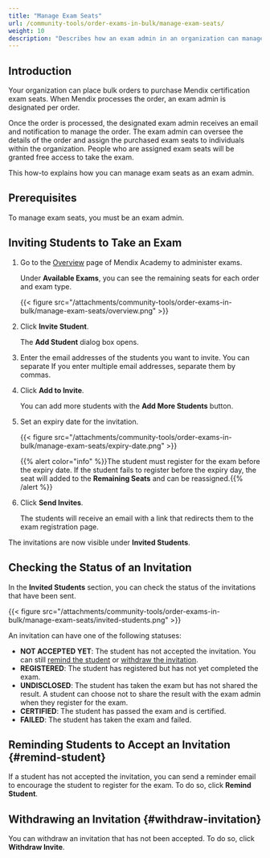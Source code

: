 ```yaml
---
title: "Manage Exam Seats"
url: /community-tools/order-exams-in-bulk/manage-exam-seats/
weight: 10
description: "Describes how an exam admin in an organization can manage exam seats."
---
```


## Introduction

Your  organization can place bulk orders to purchase Mendix certification exam seats. When Mendix processes the order, an exam admin is designated per order. 

Once the order is processed, the designated exam admin receives an email and notification to manage the order. The exam admin can oversee the details of the order and assign the purchased exam seats to individuals within the organization. People who are assigned exam seats will be granted free access to take the exam.

This how-to explains how you can manage exam seats as an exam admin.

## Prerequisites

To manage exam seats, you must be an exam admin.

## Inviting Students to Take an Exam

1. Go to the [Overview](https://academy.mendix.com/link/examadmin) page of Mendix Academy to administer exams.

    Under **Available Exams**, you can see the remaining seats for each order and exam type.

    {{< figure src="/attachments/community-tools/order-exams-in-bulk/manage-exam-seats/overview.png" >}}

2. Click **Invite Student**.

    The **Add Student** dialog box opens.

3. Enter the email addresses of the students you want to invite. You can separate If you enter multiple email addresses, separate them by commas.

4. Click **Add to Invite**.

    You can add more students with the **Add More Students** button.

5. Set an expiry date for the invitation. 

   {{< figure src="/attachments/community-tools/order-exams-in-bulk/manage-exam-seats/expiry-date.png" >}}

   {{% alert color="info" %}}The student must register for the exam before the expiry date. If the student fails to register before the expiry day, the seat will added to the **Remaining Seats** and can be reassigned.{{% /alert %}}

6. Click **Send Invites**.

    The students will receive an email with a link that redirects them to the exam registration page.

The invitations are now visible under **Invited Students**.

## Checking the Status of an Invitation

In the **Invited Students** section, you can check the status of the invitations that have been sent.

{{< figure src="/attachments/community-tools/order-exams-in-bulk/manage-exam-seats/invited-students.png" >}}

An invitation can have one of the following statuses:

- **NOT ACCEPTED YET**: The student has not accepted the invitation. You can still [remind the student](#remind-student) or [withdraw the invitation](#withdraw-invitation).
- **REGISTERED**: The student has registered but has not yet completed the exam.
- **UNDISCLOSED**: The student has taken the exam but has not shared the result. A student can choose not to share the result with the exam admin when they register for the exam.
- **CERTIFIED**: The student has passed the exam and is certified.
- **FAILED**: The student has taken the exam and failed. 

## Reminding Students to Accept an Invitation {#remind-student}

If a student has not accepted the invitation, you can send a reminder email to encourage the student to register for the exam. To do so, click **Remind Student**.

## Withdrawing an Invitation {#withdraw-invitation}

You can withdraw an invitation that has not been accepted. To do so, click **Withdraw Invite**.
